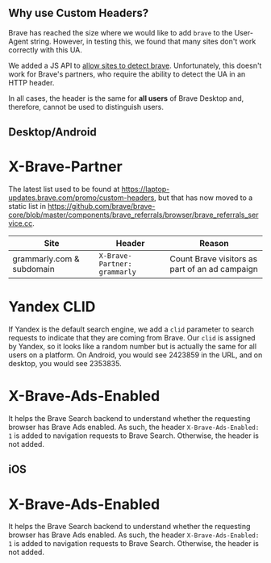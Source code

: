 ## Why use Custom Headers?

Brave has reached the size where we would like to add `brave` to the User-Agent string. However, in testing this, we found that many sites don't work correctly with this UA.

We added a JS API to [allow sites to detect brave](https://github.com/brave/brave-browser/issues/1052). Unfortunately, this doesn't work for Brave's partners, who require the ability to detect the UA in an HTTP header.

In all cases, the header is the same for **all users** of Brave Desktop and, therefore, cannot be used to distinguish users.

## Desktop/Android

# X-Brave-Partner

The latest list used to be found at <https://laptop-updates.brave.com/promo/custom-headers>, but that has now moved to a static list in <https://github.com/brave/brave-core/blob/master/components/brave_referrals/browser/brave_referrals_service.cc>.

| **Site**        | Header | Reason  |
| ----------------| -------| ------- |
| grammarly.com & subdomain | `X-Brave-Partner: grammarly` | Count Brave visitors as part of an ad campaign

# Yandex CLID

If Yandex is the default search engine, we add a `clid` parameter to search requests to indicate that they are coming from Brave. Our `clid` is assigned by Yandex, so it looks like a random number but is actually the same for all users on a platform. On Android, you would see 2423859 in the URL, and on desktop, you would see 2353835.

# X-Brave-Ads-Enabled

It helps the Brave Search backend to understand whether the requesting browser has Brave Ads enabled. As such, the header `X-Brave-Ads-Enabled: 1` is added to navigation requests to Brave Search. Otherwise, the header is not added.

## iOS

# X-Brave-Ads-Enabled

It helps the Brave Search backend to understand whether the requesting browser has Brave Ads enabled. As such, the header `X-Brave-Ads-Enabled: 1` is added to navigation requests to Brave Search. Otherwise, the header is not added.
